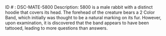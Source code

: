 ID # : DSC-MATE-5800
Description: 5800 is a male rabbit with a distinct hoodie that covers its head. The forehead of the creature bears a 2 Color Band, which initially was thought to be a natural marking on its fur. However, upon examination, it is discovered that the band appears to have been tattooed, leading to more questions than answers. 